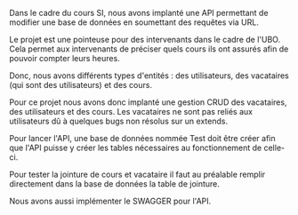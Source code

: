 Dans le cadre du cours SI, nous avons implanté une API permettant de modifier une base de données en soumettant des requêtes via URL.

Le projet est une pointeuse pour des intervenants dans le cadre de l'UBO. Cela permet aux intervenants de préciser quels cours ils ont assurés afin de pouvoir compter leurs heures.

Donc, nous avons différents types d'entités : des utilisateurs, des vacataires (qui sont des utilisateurs) et des cours.

Pour ce projet nous avons donc implanté une gestion CRUD des vacataires, des utilisateurs et des cours. Les vacataires ne sont pas reliés aux utilisateurs dû à quelques bugs non résolus sur un extends.

Pour lancer l'API, une base de données nommée Test doit être créer afin que l'API puisse y créer les tables nécessaires au fonctionnement de celle-ci.

Pour tester la jointure de cours et vacataire il faut au préalable remplir directement dans la base de données la table de jointure.

Nous avons aussi implémenter le SWAGGER pour l'API.
